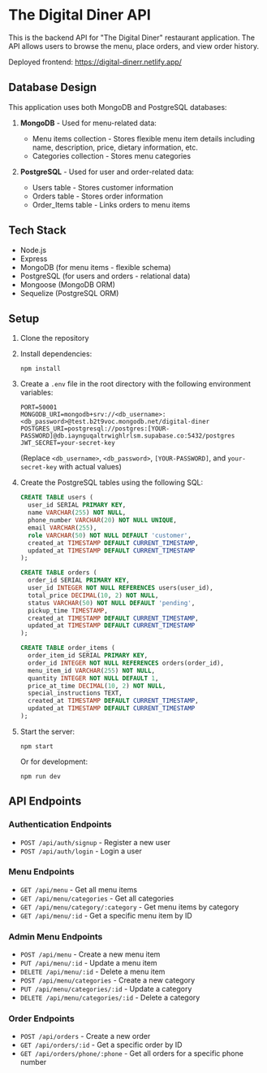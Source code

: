 # The Digital Diner API

This is the backend API for "The Digital Diner" restaurant application. The API allows users to browse the menu, place orders, and view order history.

Deployed frontend: https://digital-dinerr.netlify.app/

## Database Design

This application uses both MongoDB and PostgreSQL databases:

1. **MongoDB** - Used for menu-related data:
   - Menu items collection - Stores flexible menu item details including name, description, price, dietary information, etc.
   - Categories collection - Stores menu categories

2. **PostgreSQL** - Used for user and order-related data:
   - Users table - Stores customer information
   - Orders table - Stores order information
   - Order_Items table - Links orders to menu items

## Tech Stack

- Node.js
- Express
- MongoDB (for menu items - flexible schema)
- PostgreSQL (for users and orders - relational data)
- Mongoose (MongoDB ORM)
- Sequelize (PostgreSQL ORM)

## Setup

1. Clone the repository
2. Install dependencies:
   ```
   npm install
   ```
3. Create a `.env` file in the root directory with the following environment variables:
   ```
   PORT=50001
   MONGODB_URI=mongodb+srv://<db_username>:<db_password>@test.b2t9voc.mongodb.net/digital-diner
   POSTGRES_URI=postgresql://postgres:[YOUR-PASSWORD]@db.iaynguqaltrwighlrlsm.supabase.co:5432/postgres
   JWT_SECRET=your-secret-key
   ```
   (Replace `<db_username>`, `<db_password>`, `[YOUR-PASSWORD]`, and `your-secret-key` with actual values)

4. Create the PostgreSQL tables using the following SQL:
   ```sql
   CREATE TABLE users (
     user_id SERIAL PRIMARY KEY,
     name VARCHAR(255) NOT NULL,
     phone_number VARCHAR(20) NOT NULL UNIQUE,
     email VARCHAR(255),
     role VARCHAR(50) NOT NULL DEFAULT 'customer',
     created_at TIMESTAMP DEFAULT CURRENT_TIMESTAMP,
     updated_at TIMESTAMP DEFAULT CURRENT_TIMESTAMP
   );

   CREATE TABLE orders (
     order_id SERIAL PRIMARY KEY,
     user_id INTEGER NOT NULL REFERENCES users(user_id),
     total_price DECIMAL(10, 2) NOT NULL,
     status VARCHAR(50) NOT NULL DEFAULT 'pending',
     pickup_time TIMESTAMP,
     created_at TIMESTAMP DEFAULT CURRENT_TIMESTAMP,
     updated_at TIMESTAMP DEFAULT CURRENT_TIMESTAMP
   );

   CREATE TABLE order_items (
     order_item_id SERIAL PRIMARY KEY,
     order_id INTEGER NOT NULL REFERENCES orders(order_id),
     menu_item_id VARCHAR(255) NOT NULL,
     quantity INTEGER NOT NULL DEFAULT 1,
     price_at_time DECIMAL(10, 2) NOT NULL,
     special_instructions TEXT,
     created_at TIMESTAMP DEFAULT CURRENT_TIMESTAMP,
     updated_at TIMESTAMP DEFAULT CURRENT_TIMESTAMP
   );
   ```

5. Start the server:
   ```
   npm start
   ```
   Or for development:
   ```
   npm run dev
   ```

## API Endpoints

### Authentication Endpoints
- `POST /api/auth/signup` - Register a new user
- `POST /api/auth/login` - Login a user

### Menu Endpoints
- `GET /api/menu` - Get all menu items
- `GET /api/menu/categories` - Get all categories
- `GET /api/menu/category/:category` - Get menu items by category
- `GET /api/menu/:id` - Get a specific menu item by ID

### Admin Menu Endpoints
- `POST /api/menu` - Create a new menu item
- `PUT /api/menu/:id` - Update a menu item
- `DELETE /api/menu/:id` - Delete a menu item
- `POST /api/menu/categories` - Create a new category
- `PUT /api/menu/categories/:id` - Update a category
- `DELETE /api/menu/categories/:id` - Delete a category

### Order Endpoints
- `POST /api/orders` - Create a new order
- `GET /api/orders/:id` - Get a specific order by ID
- `GET /api/orders/phone/:phone` - Get all orders for a specific phone number 